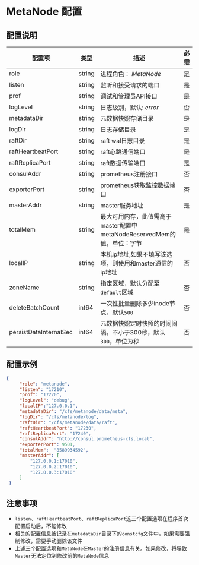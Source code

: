 # MetaNode 配置

## 配置说明

| 配置项                    | 类型     | 描述                                               | 必需  |
|------------------------|--------|--------------------------------------------------|-----|
| role                   | string | 进程角色： *MetaNode*                                 | 是   |
| listen                 | string | 监听和接受请求的端口                                       | 是   |
| prof                   | string | 调试和管理员API接口                                      | 是   |
| logLevel               | string | 日志级别，默认: *error*                                 | 否   |
| metadataDir            | string | 元数据快照存储目录                                        | 是   |
| logDir                 | string | 日志存储目录                                           | 是   |
| raftDir                | string | raft wal日志目录                                     | 是   |
| raftHeartbeatPort      | string | raft心跳通信端口                                       | 是   |
| raftReplicaPort        | string | raft数据传输端口                                       | 是   |
| consulAddr             | string | prometheus注册接口                                   | 否   |
| exporterPort           | string | prometheus获取监控数据端口                               | 否   |
| masterAddr             | string | master服务地址                                       | 是   |
| totalMem               | string | 最大可用内存，此值需高于master配置中metaNodeReservedMem的值，单位：字节 | 是   |
| localIP                | string | 本机ip地址,如果不填写该选项，则使用和master通信的ip地址                | 否   |
| zoneName               | string | 指定区域，默认分配至`default`区域                            | 否   |
| deleteBatchCount       | int64  | 一次性批量删除多少inode节点，默认`500`                         | 否   |
| persistDataInternalSec | int64  | 元数据快照定时快照的时间间隔，不小于300秒，默认`300`，单位为秒              | 否   |


## 配置示例

``` json
{
     "role": "metanode",
     "listen": "17210",
     "prof": "17220",
     "logLevel": "debug",
     "localIP":"127.0.0.1",
     "metadataDir": "/cfs/metanode/data/meta",
     "logDir": "/cfs/metanode/log",
     "raftDir": "/cfs/metanode/data/raft",
     "raftHeartbeatPort": "17230",
     "raftReplicaPort": "17240",
     "consulAddr": "http://consul.prometheus-cfs.local",
     "exporterPort": 9501,
     "totalMem":  "8589934592",
     "masterAddr": [
         "127.0.0.1:17010",
         "127.0.0.2:17010",
         "127.0.0.3:17010"
     ]
 }
```

## 注意事项

-   `listen`、`raftHeartbeatPort`、`raftReplicaPort`这三个配置选项在程序首次配置启动后，不能修改
-   相关的配置信息被记录在`metadataDir`目录下的`constcfg`文件中，如果需要强制修改，需要手动删除该文件
-   上述三个配置选项和`MetaNode`在`Master`的注册信息有关。如果修改，将导致`Master`无法定位到修改前的`MetaNode`信息